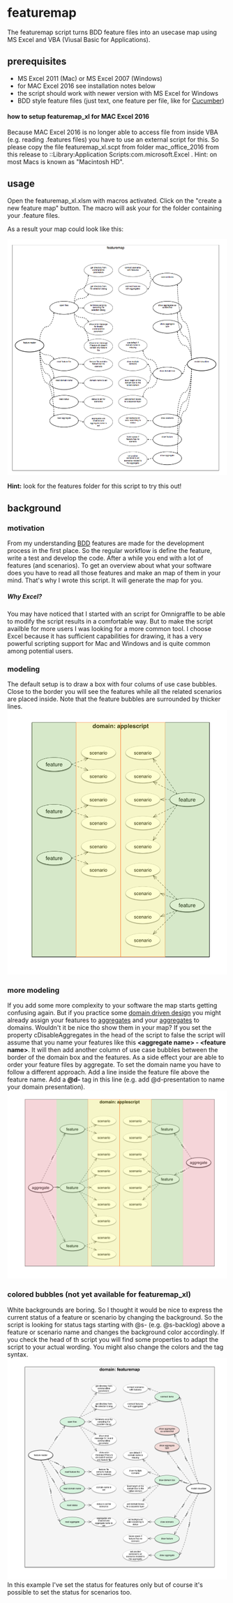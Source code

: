 # featuremap

The featuremap script turns BDD feature files into an usecase map using MS Excel and VBA (Viusal Basic for Applications).

## prerequisites

* MS Excel 2011 (Mac) or MS Excel 2007 (Windows) 
* for MAC Excel 2016 see installation notes below
* the script should work with newer version with MS Excel for Windows
* BDD style feature files (just text, one feature per file, like for [Cucumber](https://github.com/cucumber/cucumber/wiki/Feature-Introduction))

#### how to setup featuremap_xl for MAC Excel 2016
Because MAC Excel 2016 is no longer able to access file from inside VBA (e.g. reading .features files) you have to use an external script for this. So please copy the file featuremap_xl.scpt from folder mac_office_2016 from this release to <root>:<user>:Library:Application Scripts:com.microsoft.Excel . Hint: on most Macs <root> is known as "Macintosh HD".

## usage
Open the featuremap_xl.xlsm with macros activated. Click on the "create a new feature map" button. The macro will ask your for the folder containing your .feature files.

As a result your map could look like this:

![sample feature map](doc/img/sample_map.png)

**Hint:** look for the features folder for this script to try this out!

## background
### motivation

From my understanding [BDD](https://en.wikipedia.org/wiki/Behavior-driven_development) features are made for the development process in the first place. So the regular workflow is define the feature, write a test and develop the code. After a while you end with a lot of features (and scenarios). To get an overview about what your software does you have to read all those features and make an map of them in your mind. That's why I wrote this script. It will generate the map for you. 

##### Why Excel?
You may have noticed that I started with an script for Omnigraffle to be able to modify the script results in a comfortable way. But to make the script availble for more users I was looking for a more common tool. I choose Excel because it has sufficient capabilities for drawing, it has a very powerful scripting support for Mac and Windows  and is quite common among potential users.

### modeling
The default setup is to draw a box with four colums of use case bubbles. Close to the border you will see the features while all the related scenarios are placed inside. Note that the feature bubbles are surrounded by thicker lines.
![sample feature map](doc/img/featuremap_feature_only_sample.png)

### more modeling
If you add some more complexity to your software the map starts getting confusing again. But if you practice some [domain driven design](https://en.wikipedia.org/wiki/Domain-driven_design) you might already assign your features to [aggregates](http://martinfowler.com/bliki/DDD_Aggregate.html) and your [aggregates](http://martinfowler.com/bliki/DDD_Aggregate.html) to domains. Wouldn't it be nice tho show them in your map?
If you set the property cDisableAggregates in the head of the script to false the script will assume that you name your features like this **\<aggregate name\> - \<feature name\>**. It will then add another column of use case bubbles between the border of the domain box and the features. As a side effect your are able to order your feature files by aggregate.
To set the domain name you have to follow a different approach. Add a line inside the feature file above the feature name. Add a **@d-** tag in this line (e.g. add @d-presentation to name your domain presentation).
![sample feature map](doc/img/featuremap_aggregate_sample.png)

### colored bubbles (not yet available for featuremap_xl)
White backgrounds are boring. So I thought it would be nice to express the current status of a feature or scenario by changing the background. So the script is looking for status tags starting with @s- (e.g. @s-backlog) above a feature or scenario name and changes the background color accordingly. If you check the head of th script you will find some properties to adapt the script to your actual wording. You might also change the colors and the tag syntax.
![sample feature map](doc/img/sample_map_status.png)
In this example I've set the status for features only but of course it's possible to set the status for scenarios too.

